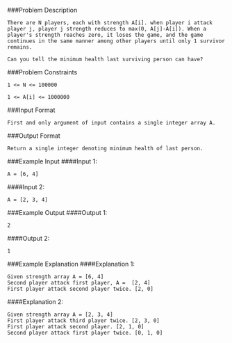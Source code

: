 ###Problem Description
```
There are N players, each with strength A[i]. when player i attack player j, player j strength reduces to max(0, A[j]-A[i]). When a player's strength reaches zero, it loses the game, and the game continues in the same manner among other players until only 1 survivor remains.

Can you tell the minimum health last surviving person can have?
```


###Problem Constraints
```
1 <= N <= 100000

1 <= A[i] <= 1000000
```


###Input Format
```
First and only argument of input contains a single integer array A.
```



###Output Format
```
Return a single integer denoting minimum health of last person.
```



###Example Input
####Input 1:

```
A = [6, 4]
```
####Input 2:

```
A = [2, 3, 4]
```


###Example Output
####Output 1:

```
2
```
####Output 2:

```
1
```


###Example Explanation
####Explanation 1:

```
Given strength array A = [6, 4]
Second player attack first player, A =  [2, 4]
First player attack second player twice. [2, 0]
```
####Explanation 2:

```
Given strength array A = [2, 3, 4]
First player attack third player twice. [2, 3, 0]
First player attack second player. [2, 1, 0]
Second player attack first player twice. [0, 1, 0]
```